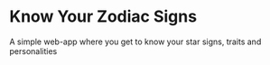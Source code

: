 # Know Your Zodiac Signs
A simple web-app where you get to know your star signs, traits and personalities
